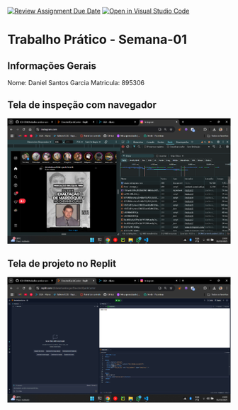 [![Review Assignment Due Date](https://classroom.github.com/assets/deadline-readme-button-22041afd0340ce965d47ae6ef1cefeee28c7c493a6346c4f15d667ab976d596c.svg)](https://classroom.github.com/a/egWsXDcZ)
[![Open in Visual Studio Code](https://classroom.github.com/assets/open-in-vscode-2e0aaae1b6195c2367325f4f02e2d04e9abb55f0b24a779b69b11b9e10269abc.svg)](https://classroom.github.com/online_ide?assignment_repo_id=18278744&assignment_repo_type=AssignmentRepo)
# Trabalho Prático - Semana-01

## Informações Gerais
Nome: Daniel Santos Garcia
Matricula: 895306

## Tela de inspeção com navegador
![alt text](image-1.png)

## Tela de projeto no Replit
![alt text](image.png)
